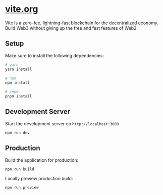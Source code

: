 # [vite.org](https://vite.org)

Vite is a zero-fee, lightning-fast blockchain for the decentralized economy. Build Web3 without giving up the free and fast features of Web2.

## Setup

Make sure to install the following dependencies:

```bash
# yarn
yarn install

# npm
npm install

# pnpm
pnpm install
```

## Development Server

Start the development server on `http://localhost:3000`

```bash
npm run dev
```

## Production

Build the application for production:

```bash
npm run build
```

Locally preview production build:

```bash
npm run preview
```
